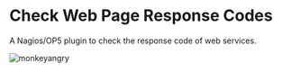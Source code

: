 # Check Web Page Response Codes
A Nagios/OP5 plugin to check the response code of web services.

![monkeyangry](https://i.giphy.com/media/hrRJ41JB2zlgZiYcCw/giphy.gif)
